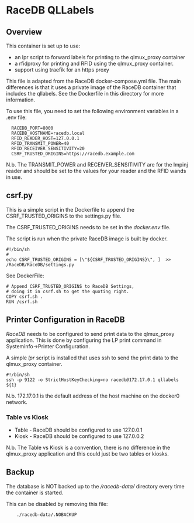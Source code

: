 # RaceDB QLLabels

## Overview
This container is set up to use:
  - an lpr script to forward labels for printing to the qlmux\_proxy container
  - a rfidproxy for printing and RFID using the qlmux\_proxy container. 
  - support using traefik for an https proxy 

This file is adapted from the RaceDB docker-compose.yml file. The main differences is
that it uses a private image of the RaceDB container that includes the qllabels. See
the Dockerfile in this directory for more information.

To use this file, you need to set the following environment variables in a .env file:
```
  RACEDB_PORT=8000
  RACEDB_HOSTNAME=racedb.local
  RFID_READER_HOST=127.0.0.1
  RFID_TRANSMIT_POWER=40
  RFID_RECEIVER_SENSITIVITY=20
  CSRF_TRUSTED_ORIGINS=https://racedb.example.com
```
N.b. The TRANSMIT_POWER and RECEIVER_SENSITIVITY are for the Impinj reader and should be set to the values for your reader
and the RFID wands in use.



## csrf.py

This is a simple script in the Dockerfile to append the CSRF_TRUSTED_ORIGINS to the settings.py file.

The CSRF_TRUSTED_ORIGINS needs to be set in the *docker.env* file.

The script is run when the private RaceDB image is built by docker.

```
#!/bin/sh
#
echo CSRF_TRUSTED_ORIGINS = [\"${CSRF_TRUSTED_ORIGINS}\", ]  >> /RaceDB/RaceDB/settings.py
```

See DockerFile:
```
# Append CSRF_TRUSTED_ORIGINS to RaceDB	Settings, 
# doing it in csrf.sh to get the quoting right.
COPY csrf.sh .
RUN /csrf.sh
```

## Printer Configuration in RaceDB

*RaceDB* needs to be configured to send print data to the qlmux_proxy application. This is done by
configuring the LP print command in Systeminfo->Printer Configuration. 

A simple *lpr* script is installed that uses ssh to send the print data to the qlmux_proxy container.
```
#!/bin/sh
ssh -p 9122 -o StrictHostKeyChecking=no racedb@172.17.0.1 qllabels ${1} 
```

N.b. 172.17.0.1 is the default address of the host machine on the docker0 network.


### Table vs Kiosk
- Table - RaceDB should be configured to use 127.0.0.1
- Kiosk - RaceDB should be configured to use 127.0.0.2

N.b. The Table vs Kiosk is a convention, there is no difference in the qlmux_proxy application and this could just be two
tables or kiosks.


## Backup
The database is NOT backed up to the */racedb-data/* directory every time the container is started.

This can be disabled by removing this file: 
```
    ./racedb-data/.NOBACKUP
```

